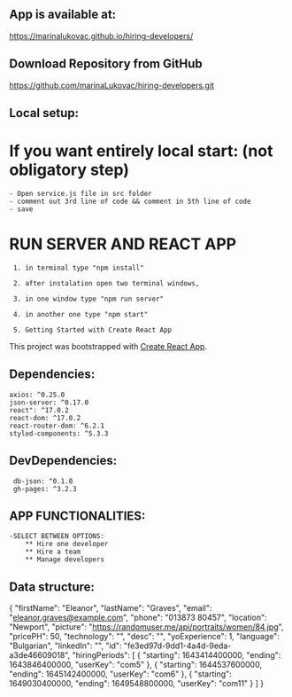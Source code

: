 ## App is available at:

https://marinalukovac.github.io/hiring-developers/

## Download Repository from GitHub

https://github.com/marinaLukovac/hiring-developers.git

## Local setup:

# If you want entirely local start: (not obligatory step)

    - Open service.js file in src folder
    - comment out 3rd line of code && comment in 5th line of code
    - save

# RUN SERVER AND REACT APP

     1. in terminal type "npm install"

     2. after instalation open two terminal windows,

     3. in one window type "npm run server"

     4. in another one type "npm start"

     5. Getting Started with Create React App

This project was bootstrapped with [Create React App](https://github.com/facebook/create-react-app).

## Dependencies:

    axios: ^0.25.0
    json-server: ^0.17.0
    react": ^17.0.2
    react-dom: ^17.0.2
    react-router-dom: ^6.2.1
    styled-components: ^5.3.3

## DevDependencies:

     db-json: ^0.1.0
     gh-pages: ^3.2.3

## APP FUNCTIONALITIES:

    -SELECT BETWEEN OPTIONS:
        ** Hire one developer
        ** Hire a team
        ** Manage developers

    
## Data structure:
{
			"firstName": "Eleanor",
			"lastName": "Graves",
			"email": "eleanor.graves@example.com",
			"phone": "013873 80457",
			"location": "Newport",
			"picture": "https://randomuser.me/api/portraits/women/84.jpg",
			"pricePH": 50,
			"technology": "",
			"desc": "",
			"yoExperience": 1,
			"language": "Bulgarian",
			"linkedIn": "",
			"id": "fe3ed97d-9dd1-4a4d-9eda-a3de46609018",
			"hiringPeriods": [
				{
					"starting": 1643414400000,
					"ending": 1643846400000,
					"userKey": "com5"
				},
				{
					"starting": 1644537600000,
					"ending": 1645142400000,
					"userKey": "com6"
				},
				{
					"starting": 1649030400000,
					"ending": 1649548800000,
					"userKey": "com11"
				}
              ]
 }
